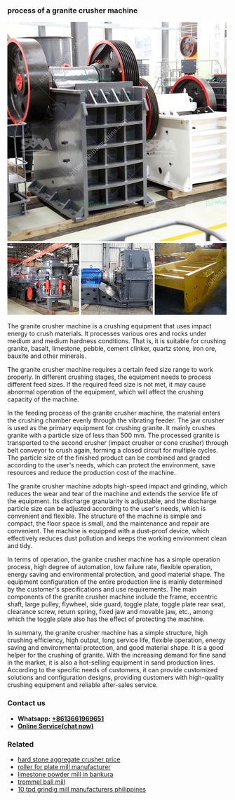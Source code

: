 <h3>process of a granite crusher machine</h3><img src='1708322830.jpg' alt=''><p>The granite crusher machine is a crushing equipment that uses impact energy to crush materials. It processes various ores and rocks under medium and medium hardness conditions. That is, it is suitable for crushing granite, basalt, limestone, pebble, cement clinker, quartz stone, iron ore, bauxite and other minerals.</p><p>The granite crusher machine requires a certain feed size range to work properly. In different crushing stages, the equipment needs to process different feed sizes. If the required feed size is not met, it may cause abnormal operation of the equipment, which will affect the crushing capacity of the machine.</p><p>In the feeding process of the granite crusher machine, the material enters the crushing chamber evenly through the vibrating feeder. The jaw crusher is used as the primary equipment for crushing granite. It mainly crushes granite with a particle size of less than 500 mm. The processed granite is transported to the second crusher (impact crusher or cone crusher) through belt conveyor to crush again, forming a closed circuit for multiple cycles. The particle size of the finished product can be combined and graded according to the user's needs, which can protect the environment, save resources and reduce the production cost of the machine.</p><p>The granite crusher machine adopts high-speed impact and grinding, which reduces the wear and tear of the machine and extends the service life of the equipment. Its discharge granularity is adjustable, and the discharge particle size can be adjusted according to the user's needs, which is convenient and flexible. The structure of the machine is simple and compact, the floor space is small, and the maintenance and repair are convenient. The machine is equipped with a dust-proof device, which effectively reduces dust pollution and keeps the working environment clean and tidy.</p><p>In terms of operation, the granite crusher machine has a simple operation process, high degree of automation, low failure rate, flexible operation, energy saving and environmental protection, and good material shape. The equipment configuration of the entire production line is mainly determined by the customer's specifications and use requirements. The main components of the granite crusher machine include the frame, eccentric shaft, large pulley, flywheel, side guard, toggle plate, toggle plate rear seat, clearance screw, return spring, fixed jaw and movable jaw, etc., among which the toggle plate also has the effect of protecting the machine.</p><p>In summary, the granite crusher machine has a simple structure, high crushing efficiency, high output, long service life, flexible operation, energy saving and environmental protection, and good material shape. It is a good helper for the crushing of granite. With the increasing demand for fine sand in the market, it is also a hot-selling equipment in sand production lines. According to the specific needs of customers, it can provide customized solutions and configuration designs, providing customers with high-quality crushing equipment and reliable after-sales service.</p><h3>Contact us</h3><ul><li><strong>Whatsapp:&nbsp;<a href="https://wa.me/8613661969651">+8613661969651</a></strong></li><li><a href="https://swt.shibang-china.com/?git&amp;zhl&amp;process of a granite crusher machine"><strong>Online Service(chat now)</strong></a></li></ul><h3>Related</h3><ul><li><a href='hard stone aggregate crusher price.md'>hard stone aggregate crusher price</a></li><li><a href='roller for plate mill manufacturer.md'>roller for plate mill manufacturer</a></li><li><a href='limestone powder mill in bankura.md'>limestone powder mill in bankura</a></li><li><a href='trommel ball mill.md'>trommel ball mill</a></li><li><a href='10 tpd grindig mill manufacturers philippines.md'>10 tpd grindig mill manufacturers philippines</a></li></ul>